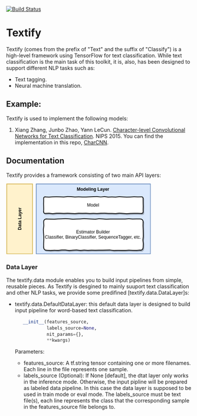 [![Build Status](https://travis-ci.org/mhjabreel/Textify.svg?branch=master)](https://travis-ci.org/mhjabreel/Textify) 

# Textify

Textify (comes from the prefix of "Text" and the suffix of "Classify") is a high-level framework using TensorFlow for text classification. While text classification is the main task of this toolkit, it is, also, has been designed to support different NLP tasks such as:

   * Text tagging.
   * Neural machine translation.


## Example:
Textify is used to implement the following models:
1. Xiang Zhang, Junbo Zhao, Yann LeCun. [Character-level Convolutional Networks for Text Classification](http://arxiv.org/abs/1509.01626). NIPS 2015. You can find the implementation in this repo, [CharCNN](https://github.com/mhjabreel/CharCNN/).

## Documentation

Textify provides a framework consisting of two main API layers:

![Alt text](imgs/textify.png?raw=true "Textify framework.")

### Data Layer

The textify.data module enables you to build input pipelines from simple, reusable pieces. As Textify is desgined to mainly suuport text classification and other NLP tasks, we provide some predifined [textify.data.DataLayer]s:

   * textify.data.DefaultDataLayer: this default data layer is designed to build input pipeline for word-based text classification. 
      ```python
         __init__(features_source,
                  labels_source=None,
                  nit_params={},
                  **kwargs)
      ```
      Parameters:	

      * features_source: A tf.string tensor containing one or more filenames. Each line in the file represents one sample. 
      * labels_source (Optional): If None [default], the dtat layer only works in the inference mode. Otherwise, the input pipline will be prepared as labeled data pipeline. In this case the data layer is supposed to be used in train mode or eval mode. The labels_source must be text file(s), each line represents the class that the corresponding sample in the features_source file belongs to.